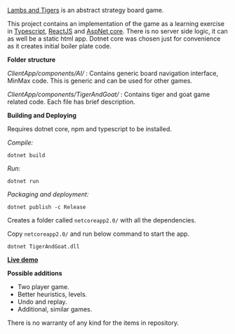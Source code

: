 [Lambs and Tigers](https://en.wikipedia.org/wiki/Lambs_and_Tigers) is an abstract strategy board game.

This project contains an implementation of the game as a learning exercise in [Typescript](https://www.typescriptlang.org/), [ReactJS](https://reactjs.org/) and  [AspNet core](https://docs.microsoft.com/en-us/aspnet/core/?view=aspnetcore-2.1). There is no server side logic, it can as well be a static html app. Dotnet core was chosen just for convenience as it creates initial boiler plate code.

**Folder structure**

*ClientApp/components/AI/* : Contains generic board navigation interface, MinMax code. This is generic and can be used for other games.

*ClientApp/components/TigerAndGoat/* : Contains tiger and goat game related code. Each file has brief description.

**Building and Deploying**

Requires dotnet core, npm and typescript to be installed.

*Compile:* 

`dotnet build`

*Run:*

`dotnet run`

*Packaging and deployment:*

`dotnet publish -c Release`

Creates a folder called `netcoreapp2.0/` with all the dependencies. 

Copy `netcoreapp2.0/` and run below command to start the app.

`dotnet TigerAndGoat.dll`

[**Live demo**](http://54.191.202.190/)


**Possible additions**
* Two player game.
* Better heuristics, levels.
* Undo and replay.
* Additional, similar games.

There is no warranty of any kind for the items in repository.
